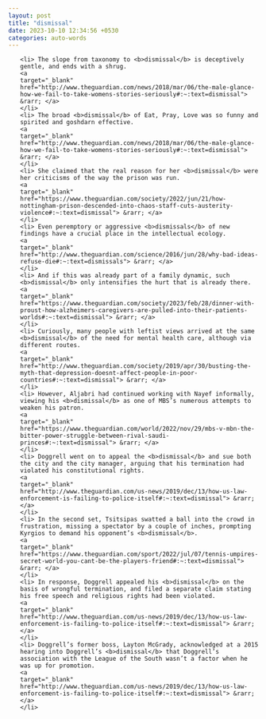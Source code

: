 ```yaml
---
layout: post
title: "dismissal"
date: 2023-10-10 12:34:56 +0530
categories: auto-words
---
```

<ol>

    <li> The slope from taxonomy to <b>dismissal</b> is deceptively gentle, and ends with a shrug.
    <a 
    target="_blank" 
    href="http://www.theguardian.com/news/2018/mar/06/the-male-glance-how-we-fail-to-take-womens-stories-seriously#:~:text=dismissal"> &rarr; </a>
    </li>
    <li> The broad <b>dismissal</b> of Eat, Pray, Love was so funny and spirited and goshdarn effective.
    <a 
    target="_blank" 
    href="http://www.theguardian.com/news/2018/mar/06/the-male-glance-how-we-fail-to-take-womens-stories-seriously#:~:text=dismissal"> &rarr; </a>
    </li>
    <li> She claimed that the real reason for her <b>dismissal</b> were her criticisms of the way the prison was run.
    <a 
    target="_blank" 
    href="https://www.theguardian.com/society/2022/jun/21/how-nottingham-prison-descended-into-chaos-staff-cuts-austerity-violence#:~:text=dismissal"> &rarr; </a>
    </li>
    <li> Even peremptory or aggressive <b>dismissals</b> of new findings have a crucial place in the intellectual ecology.
    <a 
    target="_blank" 
    href="http://www.theguardian.com/science/2016/jun/28/why-bad-ideas-refuse-die#:~:text=dismissals"> &rarr; </a>
    </li>
    <li> And if this was already part of a family dynamic, such <b>dismissal</b> only intensifies the hurt that is already there.
    <a 
    target="_blank" 
    href="https://www.theguardian.com/society/2023/feb/28/dinner-with-proust-how-alzheimers-caregivers-are-pulled-into-their-patients-worlds#:~:text=dismissal"> &rarr; </a>
    </li>
    <li> Curiously, many people with leftist views arrived at the same <b>dismissal</b> of the need for mental health care, although via different routes.
    <a 
    target="_blank" 
    href="http://www.theguardian.com/society/2019/apr/30/busting-the-myth-that-depression-doesnt-affect-people-in-poor-countries#:~:text=dismissal"> &rarr; </a>
    </li>
    <li> However, Aljabri had continued working with Nayef informally, viewing his <b>dismissal</b> as one of MBS’s numerous attempts to weaken his patron.
    <a 
    target="_blank" 
    href="https://www.theguardian.com/world/2022/nov/29/mbs-v-mbn-the-bitter-power-struggle-between-rival-saudi-princes#:~:text=dismissal"> &rarr; </a>
    </li>
    <li> Doggrell went on to appeal the <b>dismissal</b> and sue both the city and the city manager, arguing that his termination had violated his constitutional rights.
    <a 
    target="_blank" 
    href="http://www.theguardian.com/us-news/2019/dec/13/how-us-law-enforcement-is-failing-to-police-itself#:~:text=dismissal"> &rarr; </a>
    </li>
    <li> In the second set, Tsitsipas swatted a ball into the crowd in frustration, missing a spectator by a couple of inches, prompting Kyrgios to demand his opponent’s <b>dismissal</b>.
    <a 
    target="_blank" 
    href="https://www.theguardian.com/sport/2022/jul/07/tennis-umpires-secret-world-you-cant-be-the-players-friend#:~:text=dismissal"> &rarr; </a>
    </li>
    <li> In response, Doggrell appealed his <b>dismissal</b> on the basis of wrongful termination, and filed a separate claim stating his free speech and religious rights had been violated.
    <a 
    target="_blank" 
    href="http://www.theguardian.com/us-news/2019/dec/13/how-us-law-enforcement-is-failing-to-police-itself#:~:text=dismissal"> &rarr; </a>
    </li>
    <li> Doggrell’s former boss, Layton McGrady, acknowledged at a 2015 hearing into Doggrell’s <b>dismissal</b> that Doggrell’s association with the League of the South wasn’t a factor when he was up for promotion.
    <a 
    target="_blank" 
    href="http://www.theguardian.com/us-news/2019/dec/13/how-us-law-enforcement-is-failing-to-police-itself#:~:text=dismissal"> &rarr; </a>
    </li>